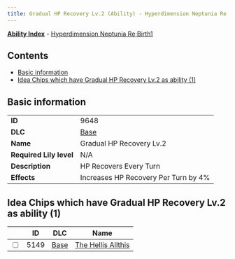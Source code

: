 ```yaml
---
title: Gradual HP Recovery Lv.2 (Ability) - Hyperdimension Neptunia Re;Birth1
---
```


[**Ability Index**](/neptunia/rb1/ability/index.html) - [Hyperdimension Neptunia Re;Birth1](/neptunia/rb1)

## Contents

- [Basic information](#basic-information)
- [Idea Chips which have Gradual HP Recovery Lv.2 as ability (1)](#idea-chips-which-have-gradual-hp-recovery-lv2-as-ability-1)

## Basic information

|   |   |
| -- | -- |
| **ID** | 9648 |
| **DLC** | [Base](/neptunia/rb1/dlc/1-base.html) |
| **Name** | Gradual HP Recovery Lv.2 |
| **Required Lily level** | N/A |
| **Description** | HP Recovers Every Turn |
| **Effects** | Increases HP Recovery Per Turn by 4% |


## Idea Chips which have Gradual HP Recovery Lv.2 as ability (1)

|    | ID | DLC | Name |
| -- | -- | --- | ---- |
| <input type="checkbox" id="rb1-item-1-5149" class="trackbox" /> | 5149 | [Base](/neptunia/rb1/dlc/1-base.html) | [The Hellis Allthis](/neptunia/rb1/item/1-5149-the-hellis-allthis.html) |
